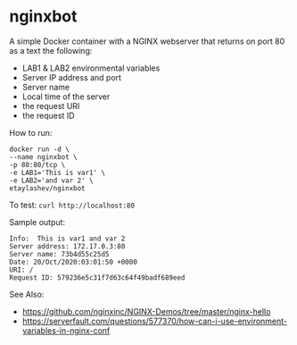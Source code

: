 # nginxbot
A simple Docker container with a NGINX webserver that returns on port 80 as a text the following:
* LAB1 & LAB2 environmental variables
* Server IP address and port
* Server name
* Local time of the server
* the request URI
* the request ID

How to run:
```
docker run -d \
--name nginxbot \
-p 80:80/tcp \
-e LAB1='This is var1' \
-e LAB2='and var 2' \
etaylashev/nginxbot
```

To test: ``curl http://localhost:80``

Sample output:
```
Info:  This is var1 and var 2
Server address: 172.17.0.3:80
Server name: 73b4d55c25d5
Date: 20/Oct/2020:03:01:50 +0000
URI: /
Request ID: 579236e5c31f7d63c64f49badf689eed
```

See Also:
* https://github.com/nginxinc/NGINX-Demos/tree/master/nginx-hello
* https://serverfault.com/questions/577370/how-can-i-use-environment-variables-in-nginx-conf
